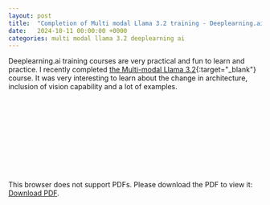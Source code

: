 ```yaml
---
layout: post
title:  "Completion of Multi modal Llama 3.2 training - Deeplearning.ai"
date:   2024-10-11 00:00:00 +0000
categories: multi modal llama 3.2 deeplearning ai
---
```

Deeplearning.ai training courses are very practical and fun to learn and practice. I recently completed [the Multi-modal Llama 3.2](https://learn.deeplearning.ai/accomplishments/2f5ecb99-c7f4-456c-a500-6343819b7839?usp=sharing){:target="_blank"} course. It was very interesting to learn about the change in architecture, inclusion of vision capability and a lot of examples.

<object data="../assets/post_images/2024-10-11/multi-modal-llama-3-2.pdf" type="application/pdf" width="700px" height="700px">
    <embed src="../assets/post_images/2024-10-11/multi-modal-llama-3-2.pdf">
        <p>This browser does not support PDFs. Please download the PDF to view it: <a href="../assets/post_images/2024-10-11/multi-modal-llama-3-2.pdf">Download PDF</a>.</p>
    </embed>
</object>
